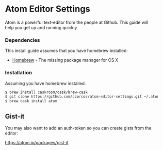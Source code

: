 # Atom Editor Settings

Atom is a powerful text-editor from the people at Github. This guide will help you get up and running quickly

### Dependencies

This install guide assumes that you have homebrew installed:

* [Homebrew] - The missing package manager for OS X


### Installation

Assuming you have homebrew installed:

```sh
$ brew install caskroom/cask/brew-cask
$ git clone https://github.com/ccorcos/atom-editor-settings.git ~/.atom
$ brew cask install atom
```

[homebrew]:http://brew.sh/

## Gist-it

You may also want to add an auth-token so you can create gists from the
editor:

https://atom.io/packages/gist-it

